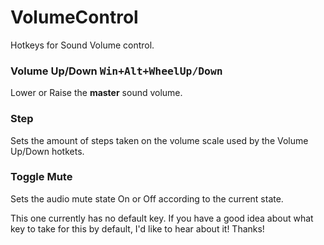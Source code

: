# VolumeControl

Hotkeys for Sound Volume control.

### Volume Up/Down <kbd>Win+Alt+WheelUp/Down</kbd>

Lower or Raise the **master** sound volume.

### Step

Sets the amount of steps taken on the volume scale used by the Volume Up/Down hotkets.

### Toggle Mute

Sets the audio mute state On or Off according to the current state.

This one currently has no default key. If you have a good idea about what key to take for this by default, I'd like to hear about it! Thanks!
